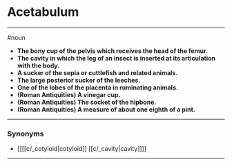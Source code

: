 # Acetabulum
---
#noun
- **The bony cup of the pelvis which receives the head of the femur.**
- **The cavity in which the leg of an insect is inserted at its articulation with the body.**
- **A sucker of the sepia or cuttlefish and related animals.**
- **The large posterior sucker of the leeches.**
- **One of the lobes of the placenta in ruminating animals.**
- **(Roman Antiquities) A vinegar cup.**
- **(Roman Antiquities) The socket of the hipbone.**
- **(Roman Antiquities) A measure of about one eighth of a pint.**
---
### Synonyms
- [[[[c/_cotyloid|cotyloid]] [[c/_cavity|cavity]]]]
---
